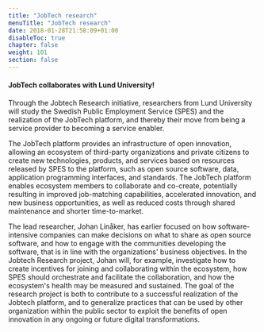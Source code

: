 ```yaml
---
title: "JobTech research"
menuTitle: "JobTech research"
date: 2018-01-28T21:58:09+01:00
disableToc: true
chapter: false
weight: 101
section: false
---
```


#### JobTech collaborates with Lund University!

Through the Jobtech Research initiative, researchers from Lund University will study the Swedish Public Employment Service (SPES) and the realization of the JobTech platform, and thereby their move from being a service provider to becoming a service enabler.  

The JobTech platform provides an infrastructure of open innovation, allowing an ecosystem of third-party organizations and private citizens to create new technologies, products, and services based on resources released by SPES to the platform, such as open source software, data, application programming interfaces, and standards. 
The JobTech platform enables ecosystem members to collaborate and co-create, potentially resulting in improved job-matching capabilities, accelerated innovation, and new business opportunities, as well as reduced costs through shared maintenance and shorter time-to-market.

The lead researcher, Johan Linåker, has earlier focused on how software-intensive companies can make decisions on what to share as open source software, and how to engage with the communities developing the software, that is in line with the organizations' business objectives. 
In the Jobtech Research project, Johan will, for example, investigate how to create incentives for joining and collaborating within the ecosystem, how SPES should orchestrate and facilitate the collaboration, and how the ecosystem's health may be measured and sustained. The goal of the research project is both to contribute to a successful realization of the Jobtech platform, and to generalize practices that can be used by other organization within the public sector to exploit the benefits of open innovation in any ongoing or future digital transformations.



